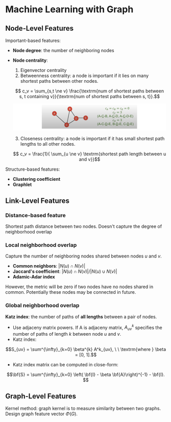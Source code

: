 # Machine Learning with Graph


## Node-Level Features

Important-based features:
* **Node degree**: the number of neighboring nodes
* **Node centrality**: 
     1. Eigenvector centrality
     2. Betweenness centrality: a node is important if it lies on many shortest paths between other nodes.
     
     $$ c_v = \sum_{s,t \ne v} \frac{\textrm{num of shortest paths between s, t containing v}}{\textrm{num of shortest paths between s, t}}.$$

     ![](images/feature_node_betweenness.png)

     3. Closeness centrality: a node is important if it has small shortest path lengths to all other nodes.

     $$ c_v = \frac{1}{ \sum_{u \ne v} \textrm{shortest path length between u and v}}$$

     

Structure-based features:
* **Clustering coefficient** 
* **Graphlet**

## Link-Level Features

### Distance-based feature

Shortest path distance between two nodes. Doesn't capture the degree of neighborhood overlap

### Local neighborhood overlap

Capture the number of neighboring nodes shared between nodes $u$ and $v$.
* **Common neighbors**: $|N(u) \cap N(v)|$
* **Jaccard's coefficient**: $|N(u) \cap N(v)|/|N(u) \cup N(v)|$
* **Adamic-Adar index**

However, the metric will be zero if two nodes have no nodes shared in common. Potentially these nodes may be connected in future.

### Global neighborhood overlap

**Katz index**: the number of paths of **all lengths** between a pair of nodes.
* Use adjaceny matrix powers. If A is adjaceny matrix, $A^k_{uv}$ specifies the number of paths of length $k$ between node $u$ and $v$.
* Katz index:

$$S_{uv} = \sum^{\infty}_{k=0} \beta^{k} A^k_{uv}, \ \ \textrm{where } \beta = [0, 1].$$ 

* Katz index matrix can be computed in close-form:

$$\bf{S} = \sum^{\infty}_{k=0} \left( \bf{I} - \beta \bf{A}\right)^{-1} - \bf{I}. $$


## Graph-Level Features

Kernel method: graph kernel is to measure similarity between two graphs.
Design graph feature vector $\Phi(G)$.